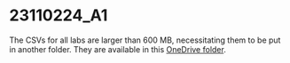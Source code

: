 # 23110224_A1

The CSVs for all labs are larger than 600 MB, necessitating them to be put in another folder. They are available in this [OneDrive folder](https://iitgnacin-my.sharepoint.com/:f:/g/personal/23110224_iitgn_ac_in/EqOt70HNI9BJuI88YxBqvQYBb3RfOX9YD4eLRPa7YExAsQ?e=UPm1TS).
